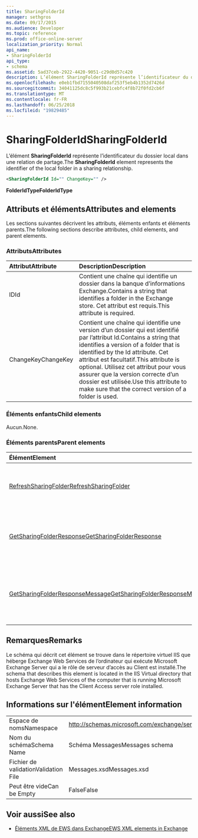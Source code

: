 ```yaml
---
title: SharingFolderId
manager: sethgros
ms.date: 09/17/2015
ms.audience: Developer
ms.topic: reference
ms.prod: office-online-server
localization_priority: Normal
api_name:
- SharingFolderId
api_type:
- schema
ms.assetid: 5ad37ceb-2922-4420-9051-c29d0d57c420
description: L’élément SharingFolderId représente l’identificateur du dossier local dans une relation de partage.
ms.openlocfilehash: e0eb1fbd7155040508daf253f5eb4b1352d7426d
ms.sourcegitcommit: 34041125dc8c5f993b21cebfc4f8b72f0fd2cb6f
ms.translationtype: MT
ms.contentlocale: fr-FR
ms.lasthandoff: 06/25/2018
ms.locfileid: "19829485"
---
```

# <a name="sharingfolderid"></a><span data-ttu-id="d3747-103">SharingFolderId</span><span class="sxs-lookup"><span data-stu-id="d3747-103">SharingFolderId</span></span>

<span data-ttu-id="d3747-104">L’élément **SharingFolderId** représente l’identificateur du dossier local dans une relation de partage.</span><span class="sxs-lookup"><span data-stu-id="d3747-104">The **SharingFolderId** element represents the identifier of the local folder in a sharing relationship.</span></span> 
  
```xml
<SharingFolderId Id="" ChangeKey="" />
```

 <span data-ttu-id="d3747-105">**FolderIdType**</span><span class="sxs-lookup"><span data-stu-id="d3747-105">**FolderIdType**</span></span>
## <a name="attributes-and-elements"></a><span data-ttu-id="d3747-106">Attributs et éléments</span><span class="sxs-lookup"><span data-stu-id="d3747-106">Attributes and elements</span></span>

<span data-ttu-id="d3747-107">Les sections suivantes décrivent les attributs, éléments enfants et éléments parents.</span><span class="sxs-lookup"><span data-stu-id="d3747-107">The following sections describe attributes, child elements, and parent elements.</span></span>
  
### <a name="attributes"></a><span data-ttu-id="d3747-108">Attributs</span><span class="sxs-lookup"><span data-stu-id="d3747-108">Attributes</span></span>

|<span data-ttu-id="d3747-109">**Attribut**</span><span class="sxs-lookup"><span data-stu-id="d3747-109">**Attribute**</span></span>|<span data-ttu-id="d3747-110">**Description**</span><span class="sxs-lookup"><span data-stu-id="d3747-110">**Description**</span></span>|
|:-----|:-----|
|<span data-ttu-id="d3747-111">ID</span><span class="sxs-lookup"><span data-stu-id="d3747-111">Id</span></span>  <br/> |<span data-ttu-id="d3747-112">Contient une chaîne qui identifie un dossier dans la banque d’informations Exchange.</span><span class="sxs-lookup"><span data-stu-id="d3747-112">Contains a string that identifies a folder in the Exchange store.</span></span> <span data-ttu-id="d3747-113">Cet attribut est requis.</span><span class="sxs-lookup"><span data-stu-id="d3747-113">This attribute is required.</span></span>  <br/> |
|<span data-ttu-id="d3747-114">ChangeKey</span><span class="sxs-lookup"><span data-stu-id="d3747-114">ChangeKey</span></span>  <br/> |<span data-ttu-id="d3747-115">Contient une chaîne qui identifie une version d’un dossier qui est identifié par l’attribut Id.</span><span class="sxs-lookup"><span data-stu-id="d3747-115">Contains a string that identifies a version of a folder that is identified by the Id attribute.</span></span> <span data-ttu-id="d3747-116">Cet attribut est facultatif.</span><span class="sxs-lookup"><span data-stu-id="d3747-116">This attribute is optional.</span></span> <span data-ttu-id="d3747-117">Utilisez cet attribut pour vous assurer que la version correcte d’un dossier est utilisée.</span><span class="sxs-lookup"><span data-stu-id="d3747-117">Use this attribute to make sure that the correct version of a folder is used.</span></span>  <br/> |
   
### <a name="child-elements"></a><span data-ttu-id="d3747-118">Éléments enfants</span><span class="sxs-lookup"><span data-stu-id="d3747-118">Child elements</span></span>

<span data-ttu-id="d3747-119">Aucun.</span><span class="sxs-lookup"><span data-stu-id="d3747-119">None.</span></span>
  
### <a name="parent-elements"></a><span data-ttu-id="d3747-120">Éléments parents</span><span class="sxs-lookup"><span data-stu-id="d3747-120">Parent elements</span></span>

|<span data-ttu-id="d3747-121">**Élément**</span><span class="sxs-lookup"><span data-stu-id="d3747-121">**Element**</span></span>|<span data-ttu-id="d3747-122">**Description**</span><span class="sxs-lookup"><span data-stu-id="d3747-122">**Description**</span></span>|
|:-----|:-----|
|[<span data-ttu-id="d3747-123">RefreshSharingFolder</span><span class="sxs-lookup"><span data-stu-id="d3747-123">RefreshSharingFolder</span></span>](refreshsharingfolder.md) <br/> |<span data-ttu-id="d3747-124">Définit une demande pour actualiser le dossier local spécifié.</span><span class="sxs-lookup"><span data-stu-id="d3747-124">Defines a request to refresh the specified local folder.</span></span>  <br/> |
|[<span data-ttu-id="d3747-125">GetSharingFolderResponse</span><span class="sxs-lookup"><span data-stu-id="d3747-125">GetSharingFolderResponse</span></span>](getsharingfolderresponse.md) <br/> |<span data-ttu-id="d3747-126">Définit une réponse à une demande [d’opération GetSharingFolder](getsharingfolder-operation.md) .</span><span class="sxs-lookup"><span data-stu-id="d3747-126">Defines a response to a [GetSharingFolder operation](getsharingfolder-operation.md) request.</span></span>  <br/> |
|[<span data-ttu-id="d3747-127">GetSharingFolderResponseMessage</span><span class="sxs-lookup"><span data-stu-id="d3747-127">GetSharingFolderResponseMessage</span></span>](getsharingfolderresponsemessage.md) <br/> |<span data-ttu-id="d3747-128">Contient l’état et les résultats d’une seule demande [d’opération GetSharingFolder](getsharingfolder-operation.md) .</span><span class="sxs-lookup"><span data-stu-id="d3747-128">Contains the status and result of a single [GetSharingFolder operation](getsharingfolder-operation.md) request.</span></span>  <br/> |
   
## <a name="remarks"></a><span data-ttu-id="d3747-129">Remarques</span><span class="sxs-lookup"><span data-stu-id="d3747-129">Remarks</span></span>

<span data-ttu-id="d3747-130">Le schéma qui décrit cet élément se trouve dans le répertoire virtuel IIS que héberge Exchange Web Services de l’ordinateur qui exécute Microsoft Exchange Server qui a le rôle de serveur d’accès au Client est installé.</span><span class="sxs-lookup"><span data-stu-id="d3747-130">The schema that describes this element is located in the IIS Virtual directory that hosts Exchange Web Services of the computer that is running Microsoft Exchange Server that has the Client Access server role installed.</span></span>
  
## <a name="element-information"></a><span data-ttu-id="d3747-131">Informations sur l'élément</span><span class="sxs-lookup"><span data-stu-id="d3747-131">Element information</span></span>

|||
|:-----|:-----|
|<span data-ttu-id="d3747-132">Espace de noms</span><span class="sxs-lookup"><span data-stu-id="d3747-132">Namespace</span></span>  <br/> |http://schemas.microsoft.com/exchange/services/2006/messages  <br/> |
|<span data-ttu-id="d3747-133">Nom du schéma</span><span class="sxs-lookup"><span data-stu-id="d3747-133">Schema Name</span></span>  <br/> |<span data-ttu-id="d3747-134">Schéma Messages</span><span class="sxs-lookup"><span data-stu-id="d3747-134">Messages schema</span></span>  <br/> |
|<span data-ttu-id="d3747-135">Fichier de validation</span><span class="sxs-lookup"><span data-stu-id="d3747-135">Validation File</span></span>  <br/> |<span data-ttu-id="d3747-136">Messages.xsd</span><span class="sxs-lookup"><span data-stu-id="d3747-136">Messages.xsd</span></span>  <br/> |
|<span data-ttu-id="d3747-137">Peut être vide</span><span class="sxs-lookup"><span data-stu-id="d3747-137">Can be Empty</span></span>  <br/> |<span data-ttu-id="d3747-138">False</span><span class="sxs-lookup"><span data-stu-id="d3747-138">False</span></span>  <br/> |
   
## <a name="see-also"></a><span data-ttu-id="d3747-139">Voir aussi</span><span class="sxs-lookup"><span data-stu-id="d3747-139">See also</span></span>



- [<span data-ttu-id="d3747-140">Éléments XML de EWS dans Exchange</span><span class="sxs-lookup"><span data-stu-id="d3747-140">EWS XML elements in Exchange</span></span>](ews-xml-elements-in-exchange.md)

